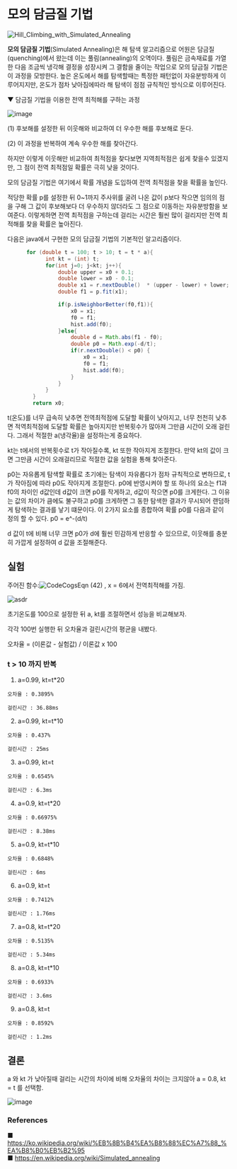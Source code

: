 # 모의 담금질 기법


![Hill_Climbing_with_Simulated_Annealing](https://user-images.githubusercontent.com/82091824/120922713-aad85400-c705-11eb-9a9a-74e07b66f818.gif)

**모의 담금질 기법**(Simulated Annealing)은 해 탐색 알고리즘으로 어원은 담금질(quenching)에서 왔는데 이는 풀림(annealing)의 오역이다.
풀림은 금속재료를 가열한 다음 조금씩 냉각해 결정을 성장시켜 그 결함을 줄이는 작업으로 모의 담금질 기법은 이 과정을 모방한다.
높은 온도에서 해를 탐색할때는 특정한 패턴없이 자유분방하게 이루어지지만, 온도가 점차 낮아짐에따라 해 탐색이 점점 규칙적인 방식으로 이루어진다.

▼ 담금질 기법을 이용한 전역 최적해를 구하는 과정

![image](https://user-images.githubusercontent.com/82091824/121193672-00009b00-c8a9-11eb-91a2-2dc8c25929cb.png)


(1) 후보해를 설정한 뒤 이웃해와 비교하여 더 우수한 해를 후보해로 둔다.

(2) 이 과정을 반복하여 계속 우수한 해를 찾아간다.

하지만 이렇게 이웃해만 비교하여 최적점을 찾다보면 지역최적점은 쉽게 찾을수 있겠지만, 그 점이 전역 최적점일 확률은 극히 낮을 것이다.

모의 담금질 기법은 여기에서 확률 개념을 도입하여 전역 최적점을 찾을 확률을 높인다.

적당한 확률 p를 설정한 뒤 0~1까지 주사위를 굴려 나온 값이 p보다 작으면 임의의 점을 구해 그 값이 후보해보다 더 우수하지 않더라도 그 점으로
이동하는 자유분방함을 보여준다. 이렇게하면 전역 최적점을 구하는데 걸리는 시간은 훨씬 많이 걸리지만 전역 최적해를 찾을 확률은
높아진다.


다음은 java에서 구현한 모의 담금질 기법의 기본적인 알고리즘이다.
```java 
      for (double t = 100; t > 10; t = t * a){
            int kt = (int) t;
            for(int j=0; j<kt; j++){
                double upper = x0 + 0.1;
                double lower = x0 - 0.1;
                double x1 = r.nextDouble()  * (upper - lower) + lower;
                double f1 = p.fit(x1);

                if(p.isNeighborBetter(f0,f1)){
                    x0 = x1;
                    f0 = f1;
                    hist.add(f0);
                }else{
                    double d = Math.abs(f1 - f0);
                    double p0 = Math.exp(-d/t);
                    if(r.nextDouble() < p0) {
                        x0 = x1;
                        f0 = f1;
                        hist.add(f0);
                    }
                }
            }
        }
        return x0;
```

t(온도)를 너무 급속히 낮추면 전역최적점에 도달할 확률이 낮아지고, 너무 천천히 낮추면 적역최적점에 도달할 확률은 높아지지만
반복횟수가 많아져 그만큼 시간이 오래 걸린다. 그래서 적절한 a(냉각율)을 설정하는게 중요하다.

kt는 t에서의 반복횟수로 t가 작아질수록, kt 또한 작아지게 조절한다. 만약 kt의 값이 크면 그만큼 시간이 오래걸리므로 적절한 값을
실험을 통해 찾아준다.

p0는 자유롭게 탐색할 확률로 초기에는 탐색이 자유롭다가 점차 규칙적으로 변하므로, t가 작아짐에 따라 p0도 작아지게 조절한다.
p0에 반영시켜야 할 또 하나의 요소는 f1과 f0의 차이인 d값인데 d값이 크면 p0를 작게하고, d값이 작으면 p0를 크게한다. 그 이유는
값의 차이가 큼에도 불구하고 p0를 크게하면 그 동한 탐색한 결과가 무시되어 랜덤하게 탐색하는 결과를 낳기 떄문이다. 이 2가지 요소를 종합하여
확률 p0를 다음과 같이 정의 할 수 있다. p0 = e^-(d/t)

d 값이 t에 비해 너무 크면 p0가 d에 훨씬 민감하게 반응할 수 있으므로, 이웃해를 충분히 가깝게 설정하여 d 값을 조절해준다.

## 실험

주어진 함수:![CodeCogsEqn (42)](https://user-images.githubusercontent.com/82091824/121331635-07c84a00-c952-11eb-89ed-42423266a8ca.gif)
, x = 6에서 전역최적해를 가짐.

![asdr](https://user-images.githubusercontent.com/82091824/121332846-34c92c80-c953-11eb-8467-dd483d0a69d6.png)

초기온도를 100으로 설정한 뒤 a, kt를 조절하면서 성능을 비교해보자.

각각 100번 실행한 뒤 오차율과 걸린시간의 평균을 내봤다.

오차율 = (이론값 - 실험값) / 이론값 x 100

### t > 10 까지 반복

1. a=0.99, kt=t*20

```
오차율 : 0.3895%

걸린시간 : 36.88ms
```

2. a=0.99, kt=t*10

```
오차율 : 0.437%

걸린시간 : 25ms
```

3. a=0.99, kt=t

```
오차율 : 0.6545%

걸린시간 : 6.3ms
```

4. a=0.9, kt=t*20

```
오차율 : 0.66975%
 
걸린시간 : 8.38ms
```

5. a=0.9, kt=t*10

```
오차율 : 0.6848%

걸린시간 : 6ms
```

6. a=0.9, kt=t

```
오차율 : 0.7412%

걸린시간 : 1.76ms
```
7. a=0.8, kt=t*20

```
오차율 : 0.5135%

걸린시간 : 5.34ms
```


8. a=0.8, kt=t*10

```
오차율 : 0.6933% 

걸린시간 : 3.6ms
```

9. a=0.8, kt=t

```
오차율 : 0.8592%

걸린시간 : 1.2ms
```

## 결론

a 와 kt 가 낮아질때 걸리는 시간의 차이에 비해 오차율의 차이는 크지않아 a = 0.8, kt = t 를 선택함.

![image](https://user-images.githubusercontent.com/82091824/121675163-03d12f00-caee-11eb-9375-71c0eb51dff6.png)



### References
■ https://ko.wikipedia.org/wiki/%EB%8B%B4%EA%B8%88%EC%A7%88_%EA%B8%B0%EB%B2%95   
■ https://en.wikipedia.org/wiki/Simulated_annealing
